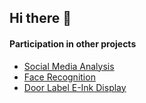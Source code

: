 ## Hi there 👋

#### Participation in other projects
- [Social Media Analysis](https://github.com/lgiesen/social-media-analysis)
- [Face Recognition](https://github.com/lferlings/DA2CS)
- [Door Label E-Ink Display](https://github.com/jmne/ps-housetech-eink)

<!--
**ChrisKnaden/ChrisKnaden** is a ✨ _special_ ✨ repository because its `README.md` (this file) appears on your GitHub profile.

Here are some ideas to get you started:

- 🔭 I’m currently working on ...
- 🌱 I’m currently learning ...
- 👯 I’m looking to collaborate on ...
- 🤔 I’m looking for help with ...
- 💬 Ask me about ...
- 📫 How to reach me: ...
- 😄 Pronouns: ...
- ⚡ Fun fact: ...
-->
